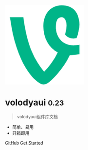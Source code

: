 <!-- _coverpage.md -->

![logo](logo.png)

# volodyaui <small>0.23</small>

> volodyaui组件库文档

- 简单、易用
- 开箱即用

[GitHub](https://github.com/docsifyjs/docsify/)
[Get Started](README.md)